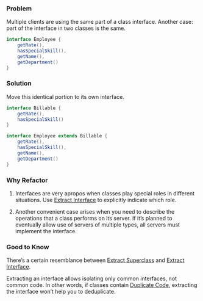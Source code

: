 
### Problem

Multiple clients are using the same part of a class interface. Another case: part of the interface in two classes is the same.

```java
interface Employee {
	getRate(),
	hasSpecialSkill(),
	getName(),
	getDepartment()
}
```

### Solution

Move this identical portion to its own interface.

```java
interface Billable {
	getRate(),
	hasSpecialSkill()
}
```

```java
interface Employee extends Billable {
	getRate(),
	hasSpecialSkill(),
	getName(),
	getDepartment()
}
```


### Why Refactor

1. Interfaces are very apropos when classes play special roles in different situations. Use [Extract Interface](https://refactoring.guru/extract-interface) to explicitly indicate which role.

2. Another convenient case arises when you need to describe the operations that a class performs on its server. If it’s planned to eventually allow use of servers of multiple types, all servers must implement the interface.

### Good to Know

There’s a certain resemblance between [Extract Superclass](https://refactoring.guru/extract-superclass) and [Extract Interface](https://refactoring.guru/extract-interface).

Extracting an interface allows isolating only common interfaces, not common code. In other words, if classes contain [Duplicate Code](https://refactoring.guru/smells/duplicate-code), extracting the interface won’t help you to deduplicate.


